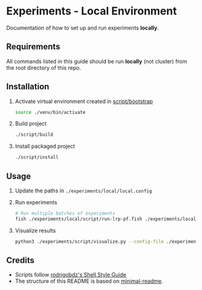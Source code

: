 # Experiments - Local Environment

Documentation of how to set up and run experiments **locally**.

## Requirements

All commands listed in this guide should be run **locally** (not cluster) from the root directory of this repo.

## Installation

1. Activate virtual environment created in [script/bootstrap](https://github.com/rodrigobdz/lrp/blob/3a99a5461031a18462332247f236cffd81b126b6/script/bootstrap#L10)

   ```sh
   source ./venv/bin/activate
   ```

1. Build project

   ```sh
   ./script/build
   ```

1. Install packaged project

   ```sh
   ./script/install
   ```

## Usage

1. Update the paths in `./experiments/local/local.config`

1. Run experiments

   ```sh
   # Run multiple batches of experiments
   fish ./experiments/local/script/run-lrp-pf.fish ./experiments/local/local.config
   ```

1. Visualize results

   ```sh
   python3 ./experiments/script/visualize.py --config-file ./experiments/local/local.config
   ```

## Credits

- Scripts follow [rodrigobdz's Shell Style Guide](https://github.com/rodrigobdz/styleguide-sh)
- The structure of this README is based on [minimal-readme](https://github.com/rodrigobdz/minimal-readme).
